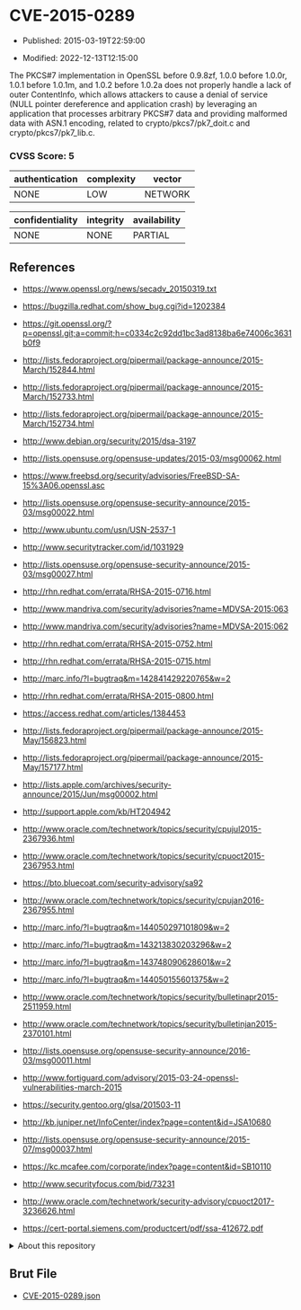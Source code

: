 # CVE-2015-0289

- Published: 2015-03-19T22:59:00

- Modified: 2022-12-13T12:15:00

The PKCS#7 implementation in OpenSSL before 0.9.8zf, 1.0.0 before 1.0.0r, 1.0.1 before 1.0.1m, and 1.0.2 before 1.0.2a does not properly handle a lack of outer ContentInfo, which allows attackers to cause a denial of service (NULL pointer dereference and application crash) by leveraging an application that processes arbitrary PKCS#7 data and providing malformed data with ASN.1 encoding, related to crypto/pkcs7/pk7_doit.c and crypto/pkcs7/pk7_lib.c.

### CVSS Score: **5**

| authentication | complexity | vector |
| --- | --- | --- |
| NONE | LOW | NETWORK |

| confidentiality | integrity | availability |
| --- | --- | --- |
| NONE | NONE | PARTIAL |

## References

* https://www.openssl.org/news/secadv_20150319.txt

* https://bugzilla.redhat.com/show_bug.cgi?id=1202384

* https://git.openssl.org/?p=openssl.git;a=commit;h=c0334c2c92dd1bc3ad8138ba6e74006c3631b0f9

* http://lists.fedoraproject.org/pipermail/package-announce/2015-March/152844.html

* http://lists.fedoraproject.org/pipermail/package-announce/2015-March/152733.html

* http://lists.fedoraproject.org/pipermail/package-announce/2015-March/152734.html

* http://www.debian.org/security/2015/dsa-3197

* http://lists.opensuse.org/opensuse-updates/2015-03/msg00062.html

* https://www.freebsd.org/security/advisories/FreeBSD-SA-15%3A06.openssl.asc

* http://lists.opensuse.org/opensuse-security-announce/2015-03/msg00022.html

* http://www.ubuntu.com/usn/USN-2537-1

* http://www.securitytracker.com/id/1031929

* http://lists.opensuse.org/opensuse-security-announce/2015-03/msg00027.html

* http://rhn.redhat.com/errata/RHSA-2015-0716.html

* http://www.mandriva.com/security/advisories?name=MDVSA-2015:063

* http://www.mandriva.com/security/advisories?name=MDVSA-2015:062

* http://rhn.redhat.com/errata/RHSA-2015-0752.html

* http://rhn.redhat.com/errata/RHSA-2015-0715.html

* http://marc.info/?l=bugtraq&m=142841429220765&w=2

* http://rhn.redhat.com/errata/RHSA-2015-0800.html

* https://access.redhat.com/articles/1384453

* http://lists.fedoraproject.org/pipermail/package-announce/2015-May/156823.html

* http://lists.fedoraproject.org/pipermail/package-announce/2015-May/157177.html

* http://lists.apple.com/archives/security-announce/2015/Jun/msg00002.html

* http://support.apple.com/kb/HT204942

* http://www.oracle.com/technetwork/topics/security/cpujul2015-2367936.html

* http://www.oracle.com/technetwork/topics/security/cpuoct2015-2367953.html

* https://bto.bluecoat.com/security-advisory/sa92

* http://www.oracle.com/technetwork/topics/security/cpujan2016-2367955.html

* http://marc.info/?l=bugtraq&m=144050297101809&w=2

* http://marc.info/?l=bugtraq&m=143213830203296&w=2

* http://marc.info/?l=bugtraq&m=143748090628601&w=2

* http://marc.info/?l=bugtraq&m=144050155601375&w=2

* http://www.oracle.com/technetwork/topics/security/bulletinapr2015-2511959.html

* http://www.oracle.com/technetwork/topics/security/bulletinjan2015-2370101.html

* http://lists.opensuse.org/opensuse-security-announce/2016-03/msg00011.html

* http://www.fortiguard.com/advisory/2015-03-24-openssl-vulnerabilities-march-2015

* https://security.gentoo.org/glsa/201503-11

* http://kb.juniper.net/InfoCenter/index?page=content&id=JSA10680

* http://lists.opensuse.org/opensuse-security-announce/2015-07/msg00037.html

* https://kc.mcafee.com/corporate/index?page=content&id=SB10110

* http://www.securityfocus.com/bid/73231

* http://www.oracle.com/technetwork/security-advisory/cpuoct2017-3236626.html

* https://cert-portal.siemens.com/productcert/pdf/ssa-412672.pdf

<details>
<summary>About this repository</summary> 

  This repository is part of the project [Live Hack CVE](https://github.com/Live-Hack-CVE). Main website can be found [www.live-hack.org](https://www.live-hack.org) 
  
  Made by [Sn0wAlice](https://github.com/Sn0wAlice) for the people that care about security and need to have a feed of the latest CVEs. Hope you enjoy it, don't forget to star the repo and follow me on [Twitter](https://twitter.com/Sn0wAlice) and [Github](https://github.com/Sn0wAlice). And that is my [personnal website](https://www.alice-snow.me/)

  - [Home Page](https://github.com/Live-Hack-CVE)
  - [Framework](https://github.com/Live-Hack-CVE/cve-framework)
  - [CVE database](https://github.com/Live-Hack-CVE/full_database)
  - [Changelog](https://github.com/Live-Hack-CVE/Changelog)
</details>

## Brut File

* [CVE-2015-0289.json](https://raw.githubusercontent.com/Live-Hack-CVE/full_database/main/cves/2015/CVE-2015-0289.json)

